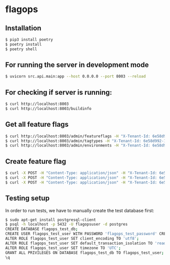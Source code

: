 # flagops

## Installation
```sh
$ pip3 install poetry
$ poetry install
$ poetry shell
```

## For running the server in development mode
```sh
$ uvicorn src.api.main:app --host 0.0.0.0 --port 8003 --reload
```

## For checking if server is running:
```sh
$ curl http://localhost:8003
$ curl http://localhost:8003/buildinfo
```

## Get all feature flags
```sh
$ curl http://localhost:8003/admin/featureflags -H "X-Tenant-Id: 6e58d992-1069-46d4-bc10-b79cab5716ea"
$ curl http://localhost:8003/admin/tagtypes -H "X-Tenant-Id: 6e58d992-1069-46d4-bc10-b79cab5716ea"
$ curl http://localhost:8003/admin/environments -H "X-Tenant-Id: 6e58d992-1069-46d4-bc10-b79cab5716ea"
```

## Create feature flag
```sh
$ curl -X POST -H "Content-Type: application/json" -H "X-Tenant-Id: 6e58d992-1069-46d4-bc10-b79cab5716ea" -d '{"name": "Tag Type 1"}' http://localhost:8003/admin/tagtypes
$ curl -X POST -H "Content-Type: application/json" -H "X-Tenant-Id: 6e58d992-1069-46d4-bc10-b79cab5716ea" -d '{"name": "Development"}' http://localhost:8003/admin/environments
$ curl -X POST -H "Content-Type: application/json" -H "X-Tenant-Id: 6e58d992-1069-46d4-bc10-b79cab5716ea" -d '{"name":"Flag 3","tags":[{"tag_type":"3c35f3d3-29da-4fa0-b8da-9d6c13c785fd","value":"foo"}]}' http://localhost:8003/admin/featureflags
```

## Testing setup
In order to run tests, we have to manually create the test database first:
```sh
$ sudo apt-get install postgresql-client
$ psql -h localhost -p 5432 -U flagopsuser -d postgres
CREATE DATABASE flagops_test_db;
CREATE USER flagops_test_user WITH PASSWORD 'flagops_test_password' CREATEDB;
ALTER ROLE flagops_test_user SET client_encoding TO 'utf8';
ALTER ROLE flagops_test_user SET default_transaction_isolation TO 'read committed';
ALTER ROLE flagops_test_user SET timezone TO 'UTC';
GRANT ALL PRIVILEGES ON DATABASE flagops_test_db TO flagops_test_user;
\q
```